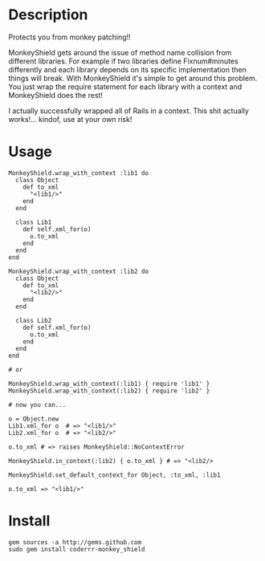 Description
=

Protects you from monkey patching!!

MonkeyShield gets around the issue of method name collision from different libraries.  For example if two libraries define Fixnum#minutes differently and each library depends on its specific implementation then things will break.  With MonkeyShield it's simple to get around this problem.  You just wrap the require statement for each library with a context and MonkeyShield does the rest!

I actually successfully wrapped all of Rails in a context.  This shit actually works!... kindof, use at your own risk!

Usage
=

    MonkeyShield.wrap_with_context :lib1 do
      class Object
        def to_xml
          "<lib1/>"
        end
      end
    
      class Lib1
        def self.xml_for(o)
          o.to_xml
        end
      end
    end
    
    MonkeyShield.wrap_with_context :lib2 do
      class Object
        def to_xml
          "<lib2/>"
        end
      end
    
      class Lib2
        def self.xml_for(o)
          o.to_xml
        end
      end
    end
    
    # or 
    
    MonkeyShield.wrap_with_context(:lib1) { require 'lib1' }
    MonkeyShield.wrap_with_context(:lib2) { require 'lib2' }
    
    # now you can...
    
    o = Object.new
    Lib1.xml_for o  # => "<lib1/>"
    Lib2.xml_for o  # => "<lib2/>"
    
    o.to_xml # => raises MonkeyShield::NoContextError
    
    MonkeyShield.in_context(:lib2) { o.to_xml } # => "<lib2/>
    
    MonkeyShield.set_default_context_for Object, :to_xml, :lib1
    
    o.to_xml => "<lib1/>"
    
Install
=

    gem sources -a http://gems.github.com
    sudo gem install coderrr-monkey_shield
